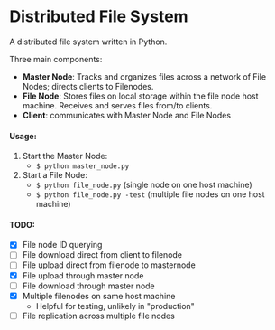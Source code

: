 Distributed File System
=======================

A distributed file system written in Python.

Three main components:
- __Master Node__: Tracks and organizes files across a network of File Nodes; directs clients to Filenodes.
- __File Node__: Stores files on local storage within the file node host machine. Receives and serves files from/to clients.
- __Client__: communicates with Master Node and File Nodes

#### Usage:

1. Start the Master Node:
    - ```$ python master_node.py```
2. Start a File Node:
    - ```$ python file_node.py``` (single node on one host machine)
    - ```$ python file_node.py -test``` (multiple file nodes on one host machine)



#### TODO:

- [X] File node ID querying
- [ ] File download direct from client to filenode
- [ ] File upload direct from filenode to masternode
- [X] File upload through master node
- [ ] File download through master node
- [X] Multiple filenodes on same host machine
    - Helpful for testing, unlikely in "production"
- [ ] File replication across multiple file nodes
